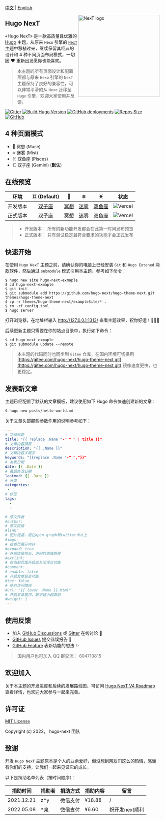 [中文](#) | [English](README.md)

<a title="Hugo NexT 站点" href="https://preview.hugo-next.eu.org">
  <img align="right" alt="NexT logo" width="266" src="https://lisenhui.gitee.io/imgs/hugo-next/logo/hugo-next-primary.png">
</a>

## Hugo NexT

«Hugo NexT» 是一款高质量且优雅的 [Hugo](https://gohugo.io) 主题，从原来 `Hexo` 引擎的 [`NexT`](https://github.com/next-theme/hexo-theme-next) 主题中移植过来，继续保留其经典的设计和 4 种不同页面布局模式，一切因 :heart: 重新出发愿你也能喜欢。

> 本主题的所有页面设计和配置项都与原来 `Hexo` 引擎的 `NexT` 主题保持了良好的兼容性，可以非常平滑的从 `Hexo` 迁移至 `Hugo` 引擎，欢迎大家使用并反馈。

[![Gitter](https://img.shields.io/gitter/room/hugo-next/hugo-them-next?logo=gitter&style=flat-square)](https://gitter.im/hugo-next/community) [![Build Hugo Version](https://img.shields.io/badge/Hugo-%3E=0.86.0-red?style=flat-square&logo=hugo&color=%23FF4088)](https://github.com/gohugoio/hugo/releases/latest) [![GitHub deployments](https://img.shields.io/github/deployments/hugo-next/hugo-next.github.io/github-pages?style=flat-square&label=gh-pg&logo=GitHub)](https://github.com/hugo-next/hugo-theme-next) [![Repos Size](https://img.shields.io/github/repo-size/hugo-next/hugo-theme-next?style=flat-square&color=%23FFBF3B&logo=Files)](https://github.com/hugo-next/hugo-theme-next/find/main) [![GitHub](https://img.shields.io/github/license/hugo-next/hugo-theme-next?logo=webauthn&style=flat-square)](https://github.com/hugo-next/hugo-theme-next/blob/main/LICENSE)

## 4 种页面模式

* :heart_decoration: 冥想 (Muse)
* :six_pointed_star: 迷雾 (Mist)
* :pisces: 双鱼座 (Pisces)
* :gemini: 双子座 (Gemini) (**默认**)

## 在线预览

| 环境 | :gemini: (**Default**) | :heart_decoration: | :six_pointed_star: | :pisces: | 状态 |
| :---: | :---: | :---: | :---: | :---: | :---: |
| 开发版本 | [双子座](https://preview.hugo-next.eu.org/) | [冥想](https://preview.hugo-next.eu.org/muse/) | [迷雾](https://preview.hugo-next.eu.org/mist/) | [双鱼座](https://preview.hugo-next.eu.org/pisces/) | ![Vercel](https://therealsujitk-vercel-badge.vercel.app/?app=hugo-next&style=for-the-badge) |
| 正式版本 | [双子座](https://hugo-next.eu.org/) | [冥想](https://hugo-next.eu.org/muse/) | [迷雾](https://hugo-next.eu.org/mist/) | [双鱼座](https://hugo-next.eu.org/pisces/) | ![Vercel](https://therealsujitk-vercel-badge.vercel.app/?app=hugo-next&style=for-the-badge) |

> - 开发版本： 所有的新功能开发都会在此第一时间发布预览
> - 正式版本： 只有测试稳定且符合要求的功能才会正式发布

## 快速开始

在使用 `Hugo NexT` 主题之前，请确认你的电脑上已经安装 `Git` 和 `Hugo Extened` 两款软件，然后通过 `submodule` 模式引用本主题，参考如下命令：

```shell
$ hugo new site hugo-next-exmaple
$ cd hugo-next-exmaple
$ git init
$ git submodule add https://github.com/hugo-next/hugo-theme-next.git themes/hugo-theme-next
$ cp -r themes/hugo-theme-next/exampleSite/* .
$ rm -rf config.toml
$ hugo server
```
打开浏览器，在地址栏输入 http://127.0.0.1:1313/ 查看主题效果，祝你好运！:tada::tada::tada:

后续更新主题只需要在你的站点目录中，执行如下命令：

```shell
$ cd hugo-next-exmaple
$ git submodule update --remote
```

> 本主题的代码同时也同步到 `Gitee` 仓库，在国内环境可切换用 [https://gitee.com/hugo-next/hugo-theme-next.git](https://gitee.com/hugo-next/hugo-theme-next.git) 镜像速度更快，也更稳定。

## 发表新文章

主题已经配置了默认的文章模板，建议使用如下 Hugo 命令快速创建新的文章：

```sh
$ hugo new posts/hello-world.md
```

关于文章头部那些参数作用的说明参考如下：


```yml
---
# 文章标题
title: "{{ replace .Name "-" " " | title }}"
# 文章内容摘要
description: "{{ .Name }}"
# 文章内容关键字
keywords: "{{replace .Name "-" ","}}"
# 发表日期
date: {{ .Date }}
# 最后修改日期
lastmod: {{ .Date }}
# 分类
categories:
 -
# 标签
tags:
  -
  -

# 原文作者
#author:
# 原文链接
#link:
# 图片链接，用在open graph和twitter卡片上
#imgs:
# 在首页展开内容
#expand: true
# 外部链接地址，访问时直接跳转
#extlink:
# 在当前页面开启或关闭评论功能
#comment:
# enable: false
# 开启文章目录功能
#toc: false
# 绝对访问路径
#url: "{{ lower .Name }}.html"
# 开启文章置顶，数字越小越靠前
#weight: 1
---
```

## 使用反馈

- 加入 [GitHub Discussions](https://github.com/hugo-next/hugo-theme-next/discussions) 或 [Gitter](https://gitter.im/hugo-next/community) 在线讨论 :beers:
- [GitHub Issues](https://github.com/hugo-next/hugo-theme-next/issues/new?labels=Bug&template=bug-report.md) 提交错误报告 :bug:
- [GitHub Feature](https://github.com/hugo-next/hugo-theme-next/issues/new?labels=Feature+Request&template=feature-request.md) 表新功能的想法 :sparkles:

> 国内用户也可加入 QQ 群交流： 604710815

## 欢迎加入

关于本主题的开发进度和后续的发展路线图，可访问 [Hugo NexT V4 Roadmap](https://github.com/hugo-next/hugo-theme-next/issues/9) 查看详情，也欢迎大家参与一起来完善。

## 许可证

[MIT License](LICENSE)

Copyright (c) 2022， hugo-next 团队

## 致谢

开发 `Hugo NexT` 主题原本是个人的业余爱好，但没想到网友们这么的热情，感谢有你们的支持，让我们一起来见证它的成长。

以下是捐助名单列表（按时间顺序）：

| 捐助时间 | 捐助者 | 捐助方式 | 捐助内容 | 留言 |
| :-------: | ------ | ------ | ---- | ---- |
| 2021.12.21 | z*y | 微信支付 | ¥18.88 | / |
| 2022.05.08 | *泉 | 微信支付 | ¥6.60 | 祝开发next顺利 |顺利 |